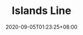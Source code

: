 ---
title: "Islands Line"
title_zh: 離島綫
description: Future Mirai Metro rapid transit line
date: 2020-09-05T01:23:25+08:00
draft: true
category: miraimetro
keywords: [mirai,miraimetro,route,islandsline]
see_also: false
quick_facts:
  - title_style: "border-top: 4px solid #0F798A;border-bottom: 4px solid #0F798A;padding:2px 0;"
  - mm_sign: [I]
  - heading: Overview
  - cols_2:
    - title: Type
      content: "[Rapid transit](https://en.wikipedia.org/wiki/Rapid_transit 'Rapid transit')"
    - title: System
      content: "[Mirai Metro](/wiki/mirai-metro 'Mirai Metro')"
    - title: Status
      content: Planned
    # - title: Termini
    #   content: 
    # - title: Stations
    #   content: 
    - title: Colour on map
      content: "Cyan - [rgb](https://en.wikipedia.org/wiki/RGB_color_model 'RGB color model')(15,121,138)"
  - heading: Operation
  - cols_2:
    - title: Planned opening
      content: 2024
    - title: Operator
      content: "[CART Corporation](/wiki/cart-corporation 'CART Corporation')"
    - title: Conduction system
      content: Automated
    - title: Character
      content: At-grade and elevated
    - title: Rolling stock
      content: "[Minecart](https://minecraft.gamepedia.com/Minecart 'Minecart')<br>(Cyan [Concrete](https://minecraft.gamepedia.com/Concrete 'Concrete'))"
  - heading: Technical
  - cols_2:
    - title: "[Track gauge](https://en.wikipedia.org/wiki/Track_gauge 'Track gauge')"
      content: "750 mm (2 ft ​5<sup>1</sup>/<sub>2</sub> in)<br>[narrow gauge](https://en.wikipedia.org/wiki/Narrow-gauge_railway 'Narrow-gauge railway')"
    - title: "[Electrification](https://en.wikipedia.org/wiki/Railway_electrification_system 'Railway electrification system')"
      content: "[Powered Rail](https://minecraft.gamepedia.com/Powered_Rail 'Powered Rail')"
    - title: Operating speed
      content: 28.8 km/h (18 mph)
---
